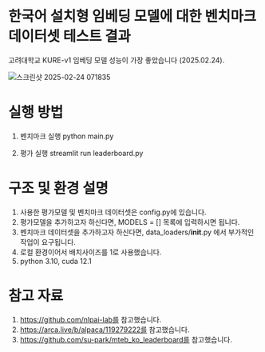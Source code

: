 # 한국어 설치형 임베딩 모델에 대한 벤치마크 데이터셋 테스트 결과

고려대학교 KURE-v1 임베딩 모델 성능이 가장 좋았습니다 (2025.02.24).

![스크린샷 2025-02-24 071835](https://github.com/user-attachments/assets/8337fd1a-ad1d-48d0-85b3-3e36b28b3865)

# 실행 방법

1. 벤치마크 실행
python main.py

2. 평가 실행
streamlit run leaderboard.py

# 구조 및 환경 설명

1. 사용한 평가모델 및 벤치마크 데이터셋은 config.py에 있습니다. 
2. 평가모델을 추가하고자 하신다면, MODELS = [] 목록에 입력하시면 됩니다.
2. 벤치마크 데이터셋을 추가하고자 하신다면, data_loaders/__init__.py 에서 부가적인 작업이 요구됩니다.
4. 로컬 환경이어서 배치사이즈를 1로 사용했습니다. 
5. python 3.10, cuda 12.1 

# 참고 자료

1. https://github.com/nlpai-lab를 참고했습니다.
2. https://arca.live/b/alpaca/119279222를 참고했습니다.
3. https://github.com/su-park/mteb_ko_leaderboard를 참고했습니다.

